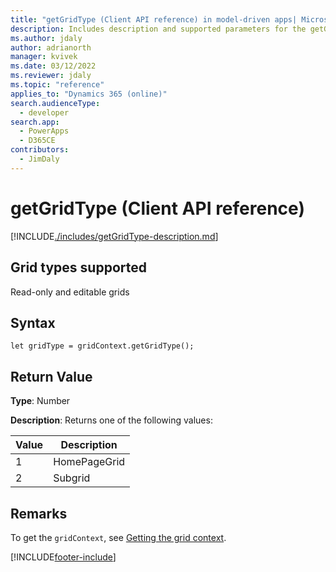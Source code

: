 ```yaml
---
title: "getGridType (Client API reference) in model-driven apps| MicrosoftDocs"
description: Includes description and supported parameters for the getGridType method.
ms.author: jdaly
author: adrianorth
manager: kvivek
ms.date: 03/12/2022
ms.reviewer: jdaly
ms.topic: "reference"
applies_to: "Dynamics 365 (online)"
search.audienceType:
  - developer
search.app: 
  - PowerApps
  - D365CE
contributors:
  - JimDaly
---
```


# getGridType (Client API reference)

[!INCLUDE[./includes/getGridType-description.md](./includes/getGridType-description.md)]

## Grid types supported

Read-only and editable grids

## Syntax

`let gridType = gridContext.getGridType();`

## Return Value

**Type**: Number

**Description**: Returns one of the following values:

| Value | Description  |
| ----- | ------------ |
| 1     | HomePageGrid |
| 2     | Subgrid      |

## Remarks

To get the `gridContext`, see [Getting the grid context](../../grids.md#bkmk_gridcontext).

[!INCLUDE[footer-include](../../../../../../includes/footer-banner.md)]
